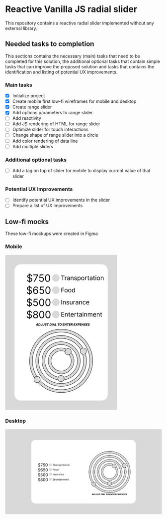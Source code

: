 # Reactive Vanilla JS radial slider
This repository contains a reactive radial slider implemented without any external library.

## Needed tasks to completion

This sections contains the necessary (main) tasks that need to be completed for this solution, the additional optional tasks that contain simple tasks that can improve the proposed solution and tasks that contains the identification and listing of potential UX improvements.

### Main tasks

- [x] Initialize project
- [x] Create mobile first low-fi wireframes for mobile and desktop
- [x] Create range slider
- [x] Add options parameters to range slider
- [ ] Add reactivity
- [ ] Add JS rendering of HTML for range slider
- [ ] Optimize slider for touch interactions 
- [ ] Change shape of range slider into a circle
- [ ] Add color rendering of data line
- [ ] Add multiple sliders

### Additional optional tasks

- [ ] Add a tag on top of slider for mobile to display current value of that slider

### Potential UX improvements
- [ ] Identify potential UX improvements in the slider
- [ ] Prepare a list of UX improvements

## Low-fi mocks
These low-fi mockups were created in Figma
### Mobile
![low-fi mobile](/assets/images/low_fi_mobile.png)
### Desktop
![low-fi desktop](/assets/images/low_fi_desktop.png)